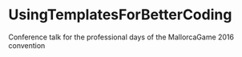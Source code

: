 # UsingTemplatesForBetterCoding
Conference talk for the professional days of the MallorcaGame 2016 convention
